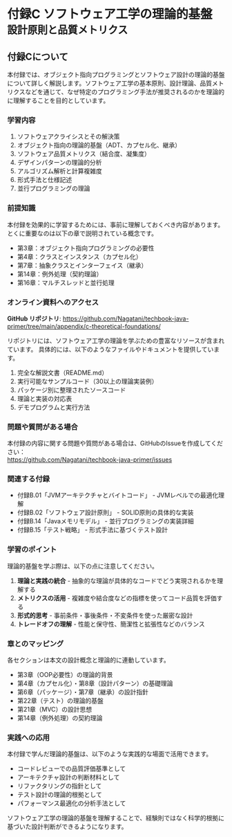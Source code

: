 # <b>付録C</b> <span>ソフトウェア工学の理論的基盤</span> <small>設計原則と品質メトリクス</small>

## 付録Cについて

本付録では、オブジェクト指向プログラミングとソフトウェア設計の理論的基盤について詳しく解説します。ソフトウェア工学の基本原則、設計理論、品質メトリクスなどを通じて、なぜ特定のプログラミング手法が推奨されるのかを理論的に理解することを目的としています。

### 学習内容

1. ソフトウェアクライシスとその解決策
2. オブジェクト指向の理論的基盤（ADT、カプセル化、継承）
3. ソフトウェア品質メトリクス（結合度、凝集度）
4. デザインパターンの理論的分析
5. アルゴリズム解析と計算複雑度
6. 形式手法と仕様記述
7. 並行プログラミングの理論

### 前提知識

本付録を効果的に学習するためには、事前に理解しておくべき内容があります。
とくに重要なのは以下の章で説明されている概念です。

- 第3章：オブジェクト指向プログラミングの必要性
- 第4章：クラスとインスタンス（カプセル化）
- 第7章：抽象クラスとインターフェイス（継承）
- 第14章：例外処理（契約理論）
- 第16章：マルチスレッドと並行処理

### オンライン資料へのアクセス

**GitHub リポジトリ**: https://github.com/Nagatani/techbook-java-primer/tree/main/appendix/c-theoretical-foundations/

リポジトリには、ソフトウェア工学の理論を学ぶための豊富なリソースが含まれています。
具体的には、以下のようなファイルやドキュメントを提供しています。

1. 完全な解説文書（README.md）
2. 実行可能なサンプルコード（30以上の理論実装例）
3. パッケージ別に整理されたソースコード
4. 理論と実装の対応表
5. デモプログラムと実行方法

### 問題や質問がある場合

本付録の内容に関する問題や質問がある場合は、GitHubのIssueを作成してください：<br>
https://github.com/Nagatani/techbook-java-primer/issues

### 関連する付録

- 付録B.01「JVMアーキテクチャとバイトコード」 - JVMレベルでの最適化理解
- 付録B.02「ソフトウェア設計原則」 - SOLID原則の具体的な実装
- 付録B.14「Javaメモリモデル」 - 並行プログラミングの実装詳細
- 付録B.15「テスト戦略」 - 形式手法に基づくテスト設計

### 学習のポイント

理論的基盤を学ぶ際は、以下の点に注意してください。

1. **理論と実践の統合** - 抽象的な理論が具体的なコードでどう実現されるかを理解する
2. **メトリクスの活用** - 複雑度や結合度などの指標を使ってコード品質を評価する
3. **形式的思考** - 事前条件・事後条件・不変条件を使った厳密な設計
4. **トレードオフの理解** - 性能と保守性、簡潔性と拡張性などのバランス

### 章とのマッピング

各セクションは本文の設計概念と理論的に連動しています。

- 第3章（OOP必要性）の理論的背景
- 第4章（カプセル化）・第8章（設計パターン）の基礎理論
- 第6章（パッケージ）・第7章（継承）の設計指針
- 第22章（テスト）の理論的基盤
- 第21章（MVC）の設計思想
- 第14章（例外処理）の契約理論

### 実践への応用

本付録で学んだ理論的基盤は、以下のような実践的な場面で活用できます。

- コードレビューでの品質評価基準として
- アーキテクチャ設計の判断材料として
- リファクタリングの指針として
- テスト設計の理論的根拠として
- パフォーマンス最適化の分析手法として

ソフトウェア工学の理論的基盤を理解することで、経験則ではなく科学的根拠に基づいた設計判断ができるようになります。